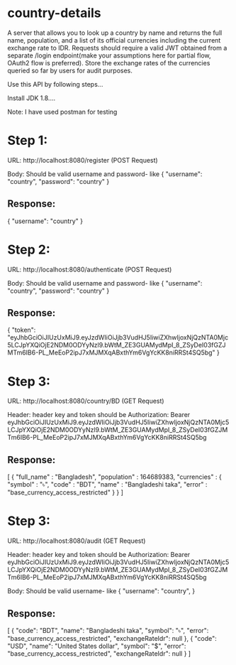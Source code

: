 # country-details

A server that allows you to look up a country by name and returns the full name,
population, and a list of its official currencies including the current exchange rate to IDR.
Requests should require a valid JWT obtained from a separate /login endpoint(make your
assumptions here for partial flow, OAuth2 flow is preferred). Store the exchange rates of the
currencies queried so far by users for audit purposes.


Use this API by following steps...

Install JDK 1.8....

Note: I have used postman for testing

Step 1:
=======
URL: http://localhost:8080/register (POST Request)

Body: Should be valid username and password- like
{
    "username": "country",
    "password": "country"
}

Response: 
---------
{
    "username": "country"
}

Step 2:
=======
URL: http://localhost:8080/authenticate (POST Request)

Body: Should be valid username and password- like
{
    "username": "country",
    "password": "country"
}

Response:
---------
{
    "token": "eyJhbGciOiJIUzUxMiJ9.eyJzdWIiOiJjb3VudHJ5IiwiZXhwIjoxNjQzNTA0Mjc5LCJpYXQiOjE2NDM0ODYyNzl9.bWtM_ZE3GUAMydMpI_8_ZSyDeI03fGZJMTm6IB6-PL_MeEoP2ipJ7xMJMXqABxthYm6VgYcKK8niRRSt4SQ5bg"
}

Step 3: 
=======
URL: http://localhost:8080/country/BD (GET Request)

Header: header key and token should be Authorization: Bearer eyJhbGciOiJIUzUxMiJ9.eyJzdWIiOiJjb3VudHJ5IiwiZXhwIjoxNjQzNTA0Mjc5LCJpYXQiOjE2NDM0ODYyNzl9.bWtM_ZE3GUAMydMpI_8_ZSyDeI03fGZJMTm6IB6-PL_MeEoP2ipJ7xMJMXqABxthYm6VgYcKK8niRRSt4SQ5bg

Response:
---------

[
       {
          "full_name" : "Bangladesh",
          "population" : 164689383,
              "currencies" : {
                "symbol" : "৳",
                "code" : "BDT",
                "name" : "Bangladeshi taka",
                "error" : "base_currency_access_restricted"
              }
      }
]

Step 3: 
=======
URL: http://localhost:8080/audit (GET Request)

Header: header key and token should be Authorization: Bearer eyJhbGciOiJIUzUxMiJ9.eyJzdWIiOiJjb3VudHJ5IiwiZXhwIjoxNjQzNTA0Mjc5LCJpYXQiOjE2NDM0ODYyNzl9.bWtM_ZE3GUAMydMpI_8_ZSyDeI03fGZJMTm6IB6-PL_MeEoP2ipJ7xMJMXqABxthYm6VgYcKK8niRRSt4SQ5bg

Body: Should be valid username- like
{
    "username": "country",
}

Response:
---------

[
    {
         "code": "BDT",
         "name": "Bangladeshi taka",
         "symbol": "৳",
         "error": "base_currency_access_restricted",
         "exchangeRateIdr": null
    },
    {
         "code": "USD",
         "name": "United States dollar",
         "symbol": "$",
         "error": "base_currency_access_restricted",
         "exchangeRateIdr": null
    }
]
